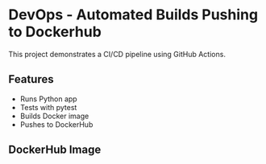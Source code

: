 # DevOps - Automated Builds Pushing to Dockerhub

This project demonstrates a CI/CD pipeline using GitHub Actions.

## Features

- Runs Python app
- Tests with pytest
- Builds Docker image
- Pushes to DockerHub

## DockerHub Image

